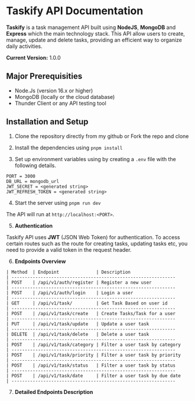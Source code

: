 # Taskify API Documentation

**Taskify** is a task management API built using **NodeJS**, **MongoDB** and **Express** which the main technology stack. This API allow users to create, manage, update and delete tasks, providing an efficient way to organize daily activities.

**Current Version:** 1.0.0

## Major Prerequisities

- Node.Js (version 16.x or higher)
- MongoDB (locally or the cloud database)
- Thunder Client or any API testing tool

## Installation and Setup

1. Clone the repository directly from my github
   or Fork the repo and clone

2. Install the dependencies using `pnpm install`

3. Set up environment variables using by creating a `.env` file with the following details.

```env
PORT = 3000
DB_URL = mongodb_url
JWT_SECRET = <generated string>
JWT_REFRESH_TOKEN = <generated string>
```

4. Start the server using `pnpm run dev`

The API will run at `http://localhost:<PORT>`.

5. **Authentication**

Taskify API uses **JWT** (JSON Web Token) for authentication. To access certain routes such as the route for creating tasks, updating tasks etc, you need to provide a valid token in the request header.

6. **Endpoints Overview**

```
| Method  | Endpoint              | Description
| --------------------------------------------------------------
| POST    | /api/v1/auth/register | Register a new user
| --------------------------------------------------------------
| POST    | /api/v1/auth/login    | Login a user
| --------------------------------------------------------------
| GET     | /api/v1/task/         | Get Task Based on user id
| --------------------------------------------------------------
| POST    | /api/v1/task/create   | Create Tasks/Task for a user
| --------------------------------------------------------------
| PUT     | /api/v1/task/update   | Update a user task
| --------------------------------------------------------------
| DELETE  | /api/v1/task/delete   | Delete a user task
| --------------------------------------------------------------
| POST    | /api/v1/task/category | Filter a user task by category
| --------------------------------------------------------------
| POST    | /api/v1/task/priority | Filter a user task by priority
| --------------------------------------------------------------
| POST    | /api/v1/task/status   | Filter a user task by status
| --------------------------------------------------------------
| POST    | /api/v1/task/date     | Filter a user task by due date
| --------------------------------------------------------------
```

7. **Detailed Endpoints Description**

